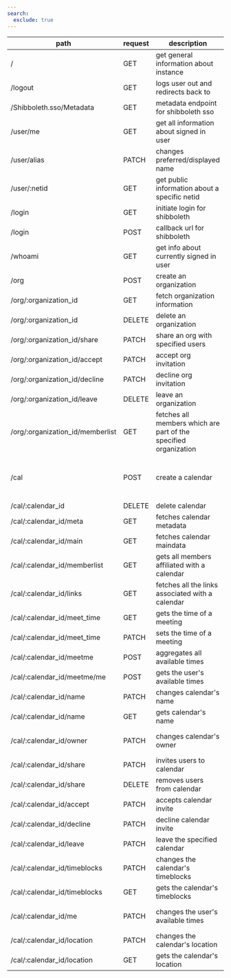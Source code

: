 ```yaml
---
search:
  exclude: true
---
```

| path | request | description | payload | 
| --------- | ------- | ----------- | ------- | 
| / | GET | get general information about instance | none | hash=abc
| /logout | GET | logs user out and redirects back to | none | hash=abc
| /Shibboleth.sso/Metadata | GET | metadata endpoint for shibboleth sso | none | hash=abc
| /user/me | GET | get all information about signed in user | none | hash=abc
| /user/alias | PATCH | changes preferred/displayed name | none | hash=abc
| /user/:netid | GET | get public information about a specific netid | none | hash=abc
| /login | GET | initiate login for shibboleth | none | hash=3c0650f976665e14eb96fc6ede8dcde7f19cfffd
| /login | POST | callback url for shibboleth | shibboleth response body | hash=3c0650f976665e14eb96fc6ede8dcde7f19cfffd
| /whoami | GET | get info about currently signed in user | none | hash=abc
| /org | POST | create an organization | none | hash=abc
| /org/:organization_id | GET | fetch organization information | none | hash=abc
| /org/:organization_id | DELETE | delete an organization | none | hash=abc
| /org/:organization_id/share | PATCH | share an org with specified users | {new_users: ["netid1","netid2"]} | hash=abc
| /org/:organization_id/accept | PATCH | accept org invitation | none | hash=abc
| /org/:organization_id/decline | PATCH | decline org invitation | none | hash=abc
| /org/:organization_id/leave | DELETE | leave an organization | none | hash=abc
| /org/:organization_id/memberlist | GET | fetches all members which are part of the specified organization | none | hash=abc
| /cal | POST | create a calendar | owner: {  type: 'owner type',  id: 'owner id' }, timeblocks: [{ start: int, end: int }] | hash=abc
| /cal/:calendar_id | DELETE | delete calendar | none | hash=abc
| /cal/:calendar_id/meta | GET | fetches calendar metadata | none | hash=abc
| /cal/:calendar_id/main | GET | fetches calendar maindata | none | hash=abc
| /cal/:calendar_id/memberlist | GET | gets all members affiliated with a calendar | none | hash=abc
| /cal/:calendar_id/links | GET | fetches all the links associated with a calendar | none | hash=abc
| /cal/:calendar_id/meet_time | GET | gets the time of a meeting | none | hash=abc
| /cal/:calendar_id/meet_time | PATCH | sets the time of a meeting | {start: int, end: int} | hash=abc
| /cal/:calendar_id/meetme | POST | aggregates all available times | {timeZone: String} | currently this is hardcoded to US-East hash=abc
| /cal/:calendar_id/meetme/me | POST | gets the user's available times | {timeZone: String} | hash=abc
| /cal/:calendar_id/name | PATCH | changes calendar's name | {new_name: String} | hash=abc
| /cal/:calendar_id/name | GET | gets calendar's name | none | hash=abc
| /cal/:calendar_id/owner | PATCH | changes calendar's owner | {new_owner: {id: String, owner_type: String}} | hash=abc
| /cal/:calendar_id/share | PATCH | invites users to calendar | {new_users: ["netids"]} | hash=abc
| /cal/:calendar_id/share | DELETE | removes users from calendar | {target_users: ["netids"]} | hash=abc
| /cal/:calendar_id/accept | PATCH | accepts calendar invite | none | hash=abc
| /cal/:calendar_id/decline | PATCH | decline calendar invite | none | hash=abc
| /cal/:calendar_id/leave | PATCH | leave the specified calendar | none | hash=abc
| /cal/:calendar_id/timeblocks | PATCH | changes the calendar's timeblocks | {operation: String, timeblocks:[{start: int, end: int}]} | hash=abc
| /cal/:calendar_id/timeblocks | GET | gets the calendar's timeblocks | none | hash=abc
| /cal/:calendar_id/me | PATCH | changes the user's available times | {mode: String, timeblocks: [{start: int, end: int}]} | hash=abc
| /cal/:calendar_id/location | PATCH | changes the calendar's location | {location: String} | hash=abc
| /cal/:calendar_id/location | GET | gets the calendar's location | none | hash=abc
